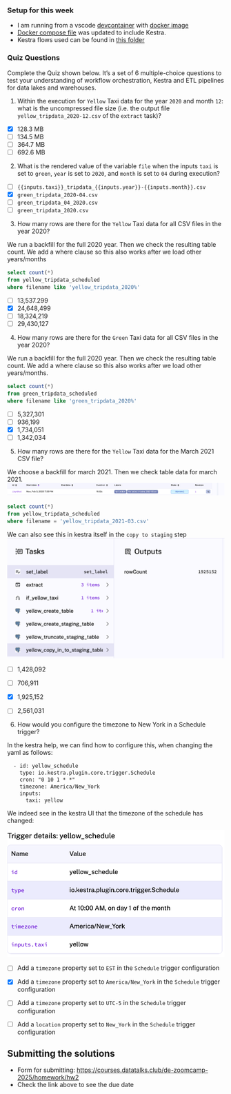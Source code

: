### Setup for this week

- I am running from a vscode [devcontainer](../.devcontainer/devcontainer.json) with [docker image](../Dockerfile)
- [Docker compose file](../compose.yml) was updated to include Kestra.
- Kestra flows used can be found in [this folder](../flows/)


### Quiz Questions

Complete the Quiz shown below. It’s a set of 6 multiple-choice questions to test your understanding of workflow orchestration, Kestra and ETL pipelines for data lakes and warehouses.

1) Within the execution for `Yellow` Taxi data for the year `2020` and month `12`: what is the uncompressed file size (i.e. the output file `yellow_tripdata_2020-12.csv` of the `extract` task)?
- [x] 128.3 MB
- [ ] 134.5 MB
- [ ] 364.7 MB
- [ ] 692.6 MB

2) What is the rendered value of the variable `file` when the inputs `taxi` is set to `green`, `year` is set to `2020`, and `month` is set to `04` during execution?
- [ ] `{{inputs.taxi}}_tripdata_{{inputs.year}}-{{inputs.month}}.csv` 
- [x] `green_tripdata_2020-04.csv`
- [ ] `green_tripdata_04_2020.csv`
- [ ] `green_tripdata_2020.csv` 

3) How many rows are there for the `Yellow` Taxi data for all CSV files in the year 2020?

We run a backfill for the full 2020 year. Then we check the resulting table count. We add a where clause so this also works after we load other years/months

```sql
select count(*) 
from yellow_tripdata_scheduled
where filename like 'yellow_tripdata_2020%'
```

- [ ] 13,537.299
- [x] 24,648,499
- [ ] 18,324,219
- [ ] 29,430,127

4) How many rows are there for the `Green` Taxi data for all CSV files in the year 2020?

We run a backfill for the full 2020 year. Then we check the resulting table count. We add a where clause so this also works after we load other years/months.

```sql
select count(*) 
from green_tripdata_scheduled
where filename like 'green_tripdata_2020%'
```

- [ ] 5,327,301
- [ ] 936,199
- [x] 1,734,051
- [ ] 1,342,034

5) How many rows are there for the `Yellow` Taxi data for the March 2021 CSV file?

We choose a backfill for march 2021. Then we check table data for march 2021.
![alt text](image.png)


```sql
select count(*) 
from yellow_tripdata_scheduled
where filename = 'yellow_tripdata_2021-03.csv'
```


We can also see this in kestra itself in the `copy to staging` step ![alt text](image-1.png)


- [ ] 1,428,092
- [ ] 706,911
- [x] 1,925,152
- [ ] 2,561,031



6) How would you configure the timezone to New York in a Schedule trigger?

In the kestra help, we can find how to configure this, when changing the yaml as follows:

```
  - id: yellow_schedule
    type: io.kestra.plugin.core.trigger.Schedule
    cron: "0 10 1 * *"
    timezone: America/New_York
    inputs:
      taxi: yellow
```

We indeed see in the kestra UI that the timezone of the schedule has changed: 

![Kestra config](image-2.png)
- [ ] Add a `timezone` property set to `EST` in the `Schedule` trigger configuration  
- [x] Add a `timezone` property set to `America/New_York` in the `Schedule` trigger configuration
- [ ] Add a `timezone` property set to `UTC-5` in the `Schedule` trigger configuration
- [ ] Add a `location` property set to `New_York` in the `Schedule` trigger configuration  


## Submitting the solutions

* Form for submitting: https://courses.datatalks.club/de-zoomcamp-2025/homework/hw2
* Check the link above to see the due date